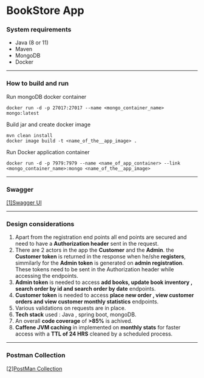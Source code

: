 # BookStore App
### System requirements

- Java (8 or 11)
- Maven
- MongoDB
- Docker

------------


### How to build and run
Run mongoDB docker container

    docker run -d -p 27017:27017 --name <mongo_container_name> mongo:latest

Build jar and create docker image

    mvn clean install
    docker image build -t <name_of_the__app_image> .

Run Docker application container

    docker run -d -p 7979:7979 --name <name_of_app_container> --link <mongo_container_name>:mongo <name_of_the__app_image>


------------
### Swagger
[[1]Swagger UI][swagger]



[swagger]: http://localhost:7979/swagger-ui.html "Swagger UI"


------------

### Design considerations
1. Apart from the registration end points all end points are secured and need to have a **Authorization header** sent in the request.
2. There are 2 actors in the app the **Customer** and the **Admin**. the **Customer token** is returned in the response when he/she **registers**, simmilarly for the **Admin token** is generated on **admin registration**. These tokens need to be sent in the Authorization header while accessing the endpoints.
3. **Admin token** is needed to access **add books, update book inventory , search order by id and search order by date** endpoints.
4. **Customer token** is needed to access **place new order , view customer orders and view customer monthly statistics** endpoints.
5. Various validations on requests are in place.
6. **Tech stack** used :  Java , spring boot, mongoDB.
7. An overall **code coverage** of **>85%** is achived.
8. **Caffene JVM caching** in implemented on **monthly stats** for faster access with a **TTL of 24 HRS** cleaned by a scheduled process.

------------

### Postman Collection
[[2]PostMan Collection][postman]


[postman]: https://www.getpostman.com/collections/254c09a0a3970e6269f8 "postman collection"
